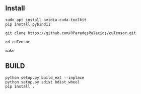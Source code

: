 
## Install

```console
sudo apt install nvidia-cuda-toolkit
pip install pybind11

git clone https://github.com/RParedesPalacios/cuTensor.git

cd cuTensor

make
```

## BUILD

```console
python setup.py build_ext --inplace 
python setup.py sdist bdist_wheel
pip install .
```